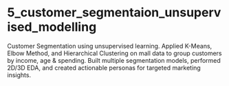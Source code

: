 # 5_customer_segmentaion_unsupervised_modelling
Customer Segmentation using unsupervised learning. Applied K-Means, Elbow Method, and Hierarchical Clustering on mall data to group customers by income, age &amp; spending. Built multiple segmentation models, performed 2D/3D EDA, and created actionable personas for targeted marketing insights.
